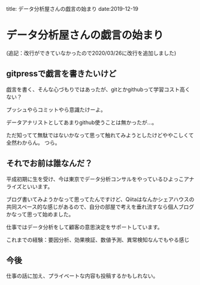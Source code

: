 title: データ分析屋さんの戯言の始まり
date:2019-12-19
# データ分析屋さんの戯言の始まり
(追記：改行ができていなかったので2020/03/26に改行を追加しました)
## gitpressで戯言を書きたいけど
戯言を書く、そんな心づもりではあったが、gitとかgithubって学習コスト高くない？

プッシュやらコミットやら意識たけーよ。

データアナリストとしてあまりgithub使うことは無かったが...。

ただ知ってて無駄ではないかなって思って触れてみようとしたけどややこしくて全然わからん。
つら。

## それでお前は誰なんだ？
平成初期に生を受け、今は東京でデータ分析コンサルをやっているひよっこアナライズといいます。

ブログ書いてみようかなって思ってたんですけど、Qiitaはなんかシェアハウスの共同スペース的な感じがあるので、自分の部屋で考えを垂れ流すなら個人ブログかなって思って始めました。

仕事ではデータ分析をして顧客の意思決定をサポートしています。

これまでの経験：要因分析、効果検証、数値予測、異常検知なんでもやる感じ

## 今後
仕事の話に加え、プライベートな内容も投稿するかもしれない。
